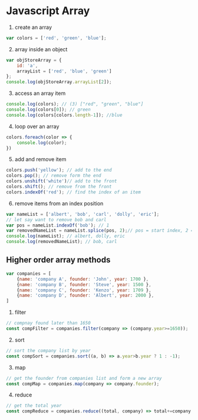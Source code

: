 # Javascript Array #

1. create an array
```javascript
var colors = ['red', 'green', 'blue'];
```
2. array inside an object
```javascript
var objStoreArray = {
    id: 'a',
    arrayList = ['red', 'blue', 'green']
};
console.log(objStoreArray.arrayList[2]);
```
3. access an array item
```javascript
console.log(colors); // (3) ["red", "green", "blue"]
console.log(colors[0]); // green
console.log(colors[colors.length-1]); //blue
```
4. loop over an array
```javascript
colors.foreach(color => {
    console.log(color);
})
```
5. add and remove item
```javascript
colors.push('yellow'); // add to the end
colors.pop(); // remove form the end
colors.unshift('white')// add to the front
colors.shift(); // remove from the front
colors.indexOf('red'); // find the index of an item
```
6. remove items from an index position
```javascript
var nameList = ['albert', 'bob', 'carl', 'dolly', 'eric'];
// let say want to remove bob and carl
var pos = nameList.indexOf('bob'); // 1
var removedNameList = nameList.splice(pos, 2);// pos = start index, 2 = defines the number of items to be removed
console.log(nameList); // albert, dolly, eric
console.log(removedNameList); // bob, carl
```

## Higher order array methods ##
```javascript
var companies = [
    {name: 'company A', founder: 'John', year: 1700 },
    {name: 'company B', founder: 'Steve', year: 1500 },
    {name: 'company C', founder: 'Kenzo', year: 1709 },
    {name: 'company D', founder: 'Albert', year: 2000 },
]
```
1. filter
```javascript
// compnay found later than 1650
const compFilter = companies.filter(company => (company.year>=1650));
```

2. sort
```javascript
// sort the company list by year
const compSort = companies.sort((a, b) => a.year>b.year ? 1 : -1);
```

3. map
```javascript
// get the founder from companies list and form a new array
const compMap = companies.map(company => company.founder);
```

4. reduce
```javascript
// get the total year 
const compReduce = companies.reduce((total, company) => total+=company.year, 0);
```

